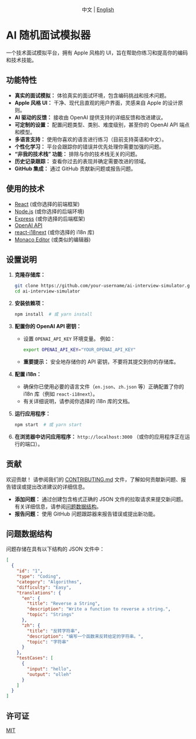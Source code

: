 <p align="center">
   <br>  中文 | <a href="README_EN.md">English</a>
</p>

# AI 随机面试模拟器

一个技术面试模拟平台，拥有 Apple 风格的 UI，旨在帮助你练习和提高你的编码和技术技能。

## 功能特性

*   **真实的面试模拟：** 体验真实的面试环境，包含编码挑战和技术问题。
*   **Apple 风格 UI：** 干净、现代且直观的用户界面，灵感来自 Apple 的设计原则。
*   **AI 驱动的反馈：** 接收由 OpenAI 提供支持的详细反馈和改进建议。
*   **可定制的设置：** 配置问题类型、类别、难度级别，甚至你的 OpenAI API 端点和模型。
*   **多语言支持：** 使用你喜欢的语言进行练习（目前支持英语和中文）。
*   **个性化学习：** 平台会跟踪你的错误并优先处理你需要加强的问题。
*   **“非我的技术栈” 功能：** 排除与你的技术栈无关的问题。
*   **历史记录跟踪：** 查看你过去的表现并确定需要改进的领域。
*   **GitHub 集成：** 通过 GitHub 贡献新问题或报告问题。

## 使用的技术

*   [React](https://reactjs.org/) (或你选择的前端框架)
*   [Node.js](https://nodejs.org/en/) (或你选择的后端环境)
*   [Express](https://expressjs.com/) (或你选择的后端框架)
*   [OpenAI API](https://openai.com/api/)
*   [react-i18next](https://react.i18next.com/) (或你选择的 i18n 库)
*   [Monaco Editor](https://microsoft.github.io/monaco-editor/) (或类似的编辑器)

## 设置说明

1.  **克隆存储库：**

    ```bash
    git clone https://github.com/your-username/ai-interview-simulator.git
    cd ai-interview-simulator
    ```

2.  **安装依赖项：**

    ```bash
    npm install  # 或 yarn install
    ```

3.  **配置你的 OpenAI API 密钥：**

    *   设置 `OPENAI_API_KEY` 环境变量。 例如：

        ```bash
        export OPENAI_API_KEY="YOUR_OPENAI_API_KEY"
        ```

    *   **重要提示：** 安全地存储你的 API 密钥，不要将其提交到你的存储库。

4.  **配置 i18n：**

    *   确保你已使用必要的语言文件（`en.json`、`zh.json` 等）正确配置了你的 i18n 库（例如 `react-i18next`）。
    *   有关详细说明，请参阅你选择的 i18n 库的文档。

5.  **运行应用程序：**

    ```bash
    npm start  # 或 yarn start
    ```

6.  **在浏览器中访问应用程序：** `http://localhost:3000` （或你的应用程序正在运行的端口）。

## 贡献

欢迎贡献！ 请参阅我们的 [CONTRIBUTING.md](CONTRIBUTING.md) 文件，了解如何贡献新问题、报告错误或提出改进建议的详细信息。

*   **添加问题：** 通过创建包含格式正确的 JSON 文件的拉取请求来提交新问题。 有关详细信息，请参阅[问题数据结构](#question-data-structure)。
*   **报告问题：** 使用 GitHub 问题跟踪器来报告错误或提出新功能。

## 问题数据结构

问题存储在具有以下结构的 JSON 文件中：

```json
[
  {
    "id": "1",
    "type": "Coding",
    "category": "Algorithms",
    "difficulty": "Easy",
    "translations": {
      "en": {
        "title": "Reverse a String",
        "description": "Write a function to reverse a string.",
        "topic": "Strings"
      },
      "zh": {
        "title": "反转字符串",
        "description": "编写一个函数来反转给定的字符串。",
        "topic": "字符串"
      }
    },
    "testCases": [
      {
        "input": "hello",
        "output": "olleh"
      }
    ]
  }
]
```

## 许可证

[MIT](LICENSE)